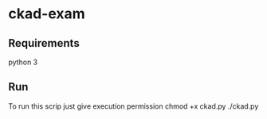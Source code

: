 # ckad-exam

## Requirements 

python 3


## Run

To run this scrip just give execution permission
  chmod +x ckad.py
  ./ckad.py

